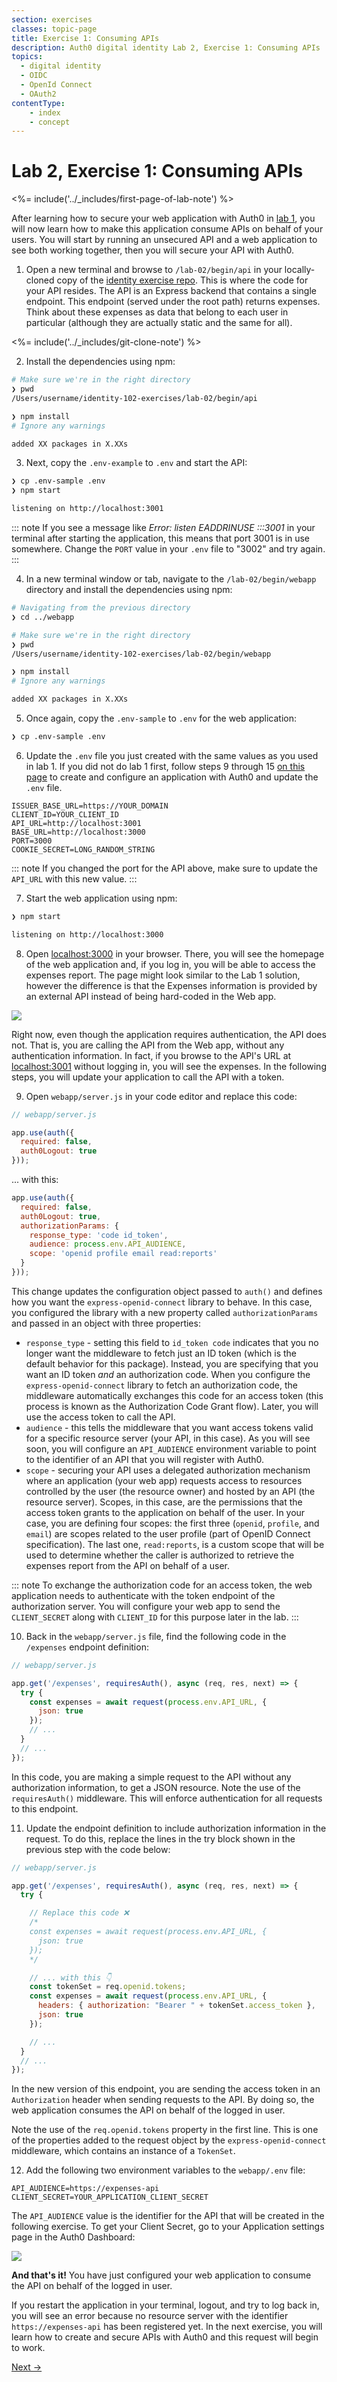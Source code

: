 ```yaml
---
section: exercises
classes: topic-page
title: Exercise 1: Consuming APIs
description: Auth0 digital identity Lab 2, Exercise 1: Consuming APIs
topics:
  - digital identity
  - OIDC
  - OpenId Connect
  - OAuth2
contentType:
    - index
    - concept
---
```

# Lab 2, Exercise 1: Consuming APIs

<%= include('../_includes/first-page-of-lab-note') %>

After learning how to secure your web application with Auth0 in [lab 1](/identity-labs/01-web-sign-in), you will now learn how to make this application consume APIs on behalf of your users. You will start by running an unsecured API and a web application to see both working together, then you will secure your API with Auth0.

1. Open a new terminal and browse to `/lab-02/begin/api` in your locally-cloned copy of the [identity exercise repo](https://github.com/auth0/identity-102-exercises/). This is where the code for your API resides. The API is an Express backend that contains a single endpoint. This endpoint (served under the root path) returns expenses. Think about these expenses as data that belong to each user in particular (although they are actually static and the same for all).

<%= include('../_includes/git-clone-note') %>

2. Install the dependencies using npm:

```bash
# Make sure we're in the right directory
❯ pwd
/Users/username/identity-102-exercises/lab-02/begin/api

❯ npm install
# Ignore any warnings

added XX packages in X.XXs
```

3. Next, copy the `.env-example` to `.env` and start the API:

```bash
❯ cp .env-sample .env
❯ npm start

listening on http://localhost:3001
```

::: note
If you see a message like *Error: listen EADDRINUSE :::3001* in your terminal after starting the application, this means that port 3001 is in use somewhere. Change the `PORT` value in your `.env` file to "3002" and try again.
:::

4. In a new terminal window or tab, navigate to the `/lab-02/begin/webapp` directory and install the dependencies using npm:

```bash
# Navigating from the previous directory
❯ cd ../webapp

# Make sure we're in the right directory
❯ pwd
/Users/username/identity-102-exercises/lab-02/begin/webapp

❯ npm install
# Ignore any warnings

added XX packages in X.XXs
```

5. Once again, copy the `.env-sample` to `.env` for the web application:

```bash
❯ cp .env-sample .env
```

6. Update the `.env` file you just created with the same values as you used in lab 1. If you did not do lab 1 first, follow steps 9 through 15 [on this page](/identity-labs/01-web-sign-in/exercise-01) to create and configure an application with Auth0 and update the `.env` file.

```text
ISSUER_BASE_URL=https://YOUR_DOMAIN
CLIENT_ID=YOUR_CLIENT_ID
API_URL=http://localhost:3001
BASE_URL=http://localhost:3000
PORT=3000
COOKIE_SECRET=LONG_RANDOM_STRING
```

::: note
If you changed the port for the API above, make sure to update the `API_URL` with this new value.
:::

7. Start the web application using npm:

```bash
❯ npm start

listening on http://localhost:3000
```

8. Open [localhost:3000](http://localhost:3000) in your browser. There, you will see the homepage of the web application and, if you log in, you will be able to access the expenses report. The page might look similar to the Lab 1 solution, however the difference is that the Expenses information is provided by an external API instead of being hard-coded in the Web app.

![](/media/articles/identity-labs/lab-02-starter-app-rendered.png)

Right now, even though the application requires authentication, the API does not. That is, you are calling the API from the Web app, without any authentication information. In fact, if you browse to the API's URL at [localhost:3001](http://localhost:3001) without logging in, you will see the expenses. In the following steps, you will update your application to call the API with a token.

9. Open `webapp/server.js` in your code editor and replace this code:

```js
// webapp/server.js

app.use(auth({
  required: false,
  auth0Logout: true
}));
```

... with this:

```js
app.use(auth({
  required: false,
  auth0Logout: true,
  authorizationParams: {
    response_type: 'code id_token',
    audience: process.env.API_AUDIENCE,
    scope: 'openid profile email read:reports'
  }
}));
```

This change updates the configuration object passed to `auth()` and defines how you want the `express-openid-connect` library to behave. In this case, you configured the library with a new property called `authorizationParams` and passed in an object with three properties:

- `response_type` - setting this field to `id_token code` indicates that you no longer want the middleware to fetch just an ID token (which is the default behavior for this package). Instead, you are specifying that you want an ID token *and* an authorization code. When you configure the `express-openid-connect` library to fetch an authorization code, the middleware automatically exchanges this code for an access token (this process is known as the Authorization Code Grant flow). Later, you will use the access token to call the API.
- `audience` - this tells the middleware that you want access tokens valid for a specific resource server (your API, in this case). As you will see soon, you will configure an `API_AUDIENCE` environment variable to point to the identifier of an API that you will register with Auth0.
- `scope` - securing your API uses a delegated authorization mechanism where an application (your web app) requests access to resources controlled by the user (the resource owner) and hosted by an API (the resource server). Scopes, in this case, are the permissions that the access token grants to the application on behalf of the user. In your case, you are defining four scopes: the first three (`openid`, `profile`, and `email`) are scopes related to the user profile (part of OpenID Connect specification). The last one, `read:reports`, is a custom scope that will be used to determine whether the caller is authorized to retrieve the expenses report from the API on behalf of a user.

::: note
To exchange the authorization code for an access token, the web application needs to authenticate with the token endpoint of the authorization server. You will configure your web app to send the `CLIENT_SECRET` along with `CLIENT_ID` for this purpose later in the lab.
:::

10. Back in the `webapp/server.js` file, find the following code in the `/expenses` endpoint definition:

```js
// webapp/server.js

app.get('/expenses', requiresAuth(), async (req, res, next) => {
  try {
    const expenses = await request(process.env.API_URL, {
      json: true
    });
    // ...
  }
  // ...
});
```

In this code, you are making a simple request to the API without any authorization information, to get a JSON resource. Note the use of the `requiresAuth()` middleware. This will enforce authentication for all requests to this endpoint.

11. Update the endpoint definition to include authorization information in the request. To do this, replace the lines in the try block shown in the previous step with the code below:

```js
// webapp/server.js

app.get('/expenses', requiresAuth(), async (req, res, next) => {
  try {

    // Replace this code ❌
    /*
    const expenses = await request(process.env.API_URL, {
      json: true
    });
    */

    // ... with this 👇
    const tokenSet = req.openid.tokens;
    const expenses = await request(process.env.API_URL, {
      headers: { authorization: "Bearer " + tokenSet.access_token },
      json: true
    });

    // ...
  }
  // ...
});
```

In the new version of this endpoint, you are sending the access token in an `Authorization` header when sending requests to the API. By doing so, the web application consumes the API on behalf of the logged in user.

Note the use of the `req.openid.tokens` property in the first line. This is one of the properties added to the request object by the `express-openid-connect` middleware, which contains an instance of a `TokenSet`.

12. Add the following two environment variables to the `webapp/.env` file:

```text
API_AUDIENCE=https://expenses-api
CLIENT_SECRET=YOUR_APPLICATION_CLIENT_SECRET
```

The `API_AUDIENCE` value is the identifier for the API that will be created in the following exercise. To get your Client Secret, go to your Application settings page in the Auth0 Dashboard:

![](/media/articles/identity-labs/lab-02-client-secret-config.png)

**And that's it!** You have just configured your web application to consume the API on behalf of the logged in user.

If you restart the application in your terminal, logout, and try to log back in, you will see an error because no resource server with the identifier `https://expenses-api` has been registered yet. In the next exercise, you will learn how to create and secure APIs with Auth0 and this request will begin to work.

<a href="/identity-labs/02-calling-an-api/exercise-02" class="btn btn-transparent">Next →</a>
